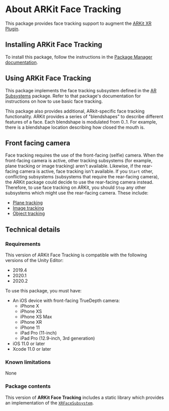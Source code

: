 # About ARKit Face Tracking

This package provides face tracking support to augment the [ARKit XR Plugin](https://docs.unity3d.com/Packages/com.unity.xr.arkit@4.0).

## Installing ARKit Face Tracking

To install this package, follow the instructions in the [Package Manager documentation](https://docs.unity3d.com/Packages/com.unity.package-manager-ui@latest/index.html).

## Using ARKit Face Tracking

This package implements the face tracking subsystem defined in the [AR Subsystems](https://docs.unity3d.com/Packages/com.unity.xr.arsubsystems@4.0) package. Refer to that package's documentation for instructions on how to use basic face tracking.

This package also provides additional, ARkit-specific face tracking functionality. ARKit provides a series of "blendshapes" to describe different features of a face. Each blendshape is modulated from 0..1. For example, there is a blendshape location describing how closed the mouth is.

## Front facing camera

Face tracking requires the use of the front-facing (selfie) camera. When the front-facing camera is active, other tracking subsystems (for example, plane tracking or image tracking) aren't available. Likewise, if the rear-facing camera is active, face tracking isn't available. If you `Start` other, conflicting subsystems (subsystems that require the rear-facing camera), the ARKit package could decide to use the rear-facing camera instead. Therefore, to use face tracking on ARKit, you should `Stop` any other subsystems which might use the rear-facing camera. These include:

* [Plane tracking](https://docs.unity3d.com/Packages/com.unity.xr.arsubsystems@4.0/manual/plane-subsystem.html)
* [Image tracking](https://docs.unity3d.com/Packages/com.unity.xr.arsubsystems@4.0/manual/image-tracking.html)
* [Object tracking](https://docs.unity3d.com/Packages/com.unity.xr.arsubsystems@4.0/manual/object-tracking.html)


## Technical details

### Requirements

This version of ARKit Face Tracking is compatible with the following versions of the Unity Editor:

* 2019.4
* 2020.1
* 2020.2

To use this package, you must have:

- An iOS device with front-facing TrueDepth camera:
  - iPhone X
  - iPhone XS
  - iPhone XS Max
  - iPhone XR
  - iPhone 11
  - iPad Pro (11-inch)
  - iPad Pro (12.9-inch, 3rd generation)
- iOS 11.0 or later
- Xcode 11.0 or later

### Known limitations

None

### Package contents

This version of **ARKit Face Tracking** includes a static library which provides an implementation of the [`XRFaceSubsystem`](https://docs.unity3d.com/Packages/com.unity.xr.arsubsystems@4.0/manual/face-tracking.html).
